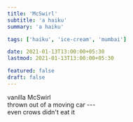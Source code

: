 ```yaml
---
title: 'McSwirl'
subtitle: 'a haiku'
summary: 'a haiku'

tags: ['haiku', 'ice-cream', 'mumbai']

date: 2021-01-13T13:00:00+05:30
lastmod: 2021-01-13T13:00:00+05:30

featured: false
draft: false
---
```


vanilla McSwirl  
thrown out of a moving car ---  
even crows didn't eat it
